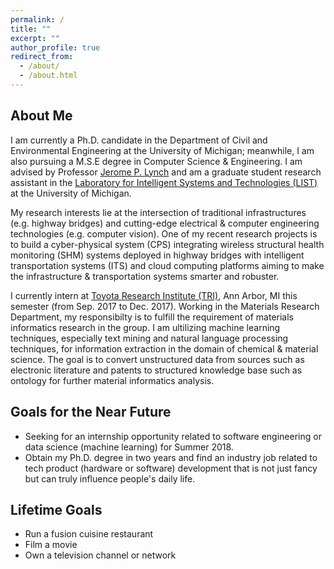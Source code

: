 ```yaml
---
permalink: /
title: ""
excerpt: ""
author_profile: true
redirect_from: 
  - /about/
  - /about.html
---
```


## About Me

I am currently a Ph.D. candidate in the Department of Civil and Environmental Engineering at the University of Michigan; meanwhile, I am also pursuing a M.S.E degree in Computer Science & Engineering. I am advised by Professor [Jerome P. Lynch](http://www-personal.umich.edu/~jerlynch/proflynch.html) and am a graduate student research assistant in the [Laboratory for Intelligent Systems and Technologies (LIST)](http://www-personal.umich.edu/~jerlynch/index.html) at the University of Michigan. 

My research interests lie at the intersection of traditional infrastructures (e.g. highway bridges) and cutting-edge electrical & computer engineering technologies (e.g. computer vision). One of my recent research projects is to build a cyber-physical system (CPS) integrating wireless structural health monitoring (SHM) systems deployed in highway bridges with intelligent transportation systems (ITS) and cloud computing platforms aiming to make the infrastructure & transportation systems smarter and robuster.

I currently intern at [Toyota Research Institute (TRI)](http://www.tri.global/), Ann Arbor, MI this semester (from Sep. 2017 to Dec. 2017). Working in the Materials Research Department, my responsibilty is to fulfill the requirement of materials informatics research in the group. I am ultilizing machine learning techniques, especially text mining and natural language processing techniques, for information extraction in the domain of chemical & material science. The goal is to convert unstructured data from sources such as electronic literature and patents to structured knowledge base such as ontology for further material informatics analysis.

<!-- Machine learning techniques are applied to analyze problems in materials science. Typical duties include: text mining data from literatures and patents; clarify the connection between different objects; statistically analyze the property-structure-process relation, etc.  -->

<!-- A side quest of mine for this semester is to complete the [deep learning courses](https://www.deeplearning.ai/) offered by Andrew Ng on Coursera. Check it out if you are interested. Welcome to discuss! -->

## Goals for the Near Future

* Seeking for an internship opportunity related to software engineering or data science (machine learning) for Summer 2018.
* Obtain my Ph.D. degree in two years and find an industry job related to tech product (hardware or software) development that is not just fancy but can truly influence people's daily life. 

## Lifetime Goals

* Run a fusion cuisine restaurant
* Film a movie
* Own a television channel or network

<!-- Like many other Jekyll-based GitHub Pages templates, academicpages makes you separate the website's content from its form. The content & metadata of your website are in structured markdown files, while various other files constitute the theme, specifying how to transform that content & metadata into HTML pages. You keep these various markdown (.md), YAML (.yml), HTML, and CSS files in a public GitHub repository. Each time you commit and push an update to the repository, the [GitHub pages](https://pages.github.com/) service creates static HTML pages based on these files, which are hosted on GitHub's servers free of charge.

Create content & metadata
For site content, there is one markdown file for each type of content, which are stored in directories like _publications, _talks, _posts, _teaching, or _pages. For example, each talk is a markdown file in the [_talks directory](https://github.com/academicpages/academicpages.github.io/tree/master/_talks). At the top of each markdown file is structured data in YAML about the talk, which the theme will parse to do lots of cool stuff. The same structured data about a talk is used to generate the list of talks on the [Talks page](https://academicpages.github.io/talks), each [individual page](https://academicpages.github.io/talks/2012-03-01-talk-1) for specific talks, the talks section for the [CV page](https://academicpages.github.io/cv), and the [map of places you've given a talk](https://academicpages.github.io/talkmap.html) (if you run this [python file](https://github.com/academicpages/academicpages.github.io/blob/master/talkmap.py) or [Jupyter notebook](https://github.com/academicpages/academicpages.github.io/blob/master/talkmap.ipynb), which creates the HTML for the map based on the contents of the _talks directory).

**Markdown generator**

I have also created [a set of Jupyter notebooks](https://github.com/academicpages/academicpages.github.io/tree/master/markdown_generator
) that converts a CSV containing structured data about talks or presentations into individual markdown files that will be properly formatted for the academicpages template. The sample CSVs in that directory are the ones I used to create my own personal website at stuartgeiger.com. My usual workflow is that I keep a spreadsheet of my publications and talks, then run the code in these notebooks to generate the markdown files, then commit and push them to the GitHub repository.

How to edit your site's GitHub repository
Many people use a git client to create files on their local computer and then push them to GitHub's servers. If you are not familiar with git, you can directly edit these configuration and markdown files directly in the github.com interface. Navigate to a file (like [this one](https://github.com/academicpages/academicpages.github.io/blob/master/_talks/2012-03-01-talk-1.md) and click the pencil icon in the top right of the content preview (to the right of the "Raw | Blame | History" buttons). You can delete a file by clicking the trashcan icon to the right of the pencil icon. You can also create new files or upload files by navigating to a directory and clicking the "Create new file" or "Upload files" buttons. 

Example: editing a markdown file for a talk
![Editing a markdown file for a talk](/images/editing-talk.png) -->
